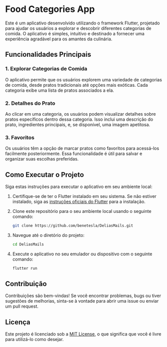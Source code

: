 # Food Categories App

Este é um aplicativo desenvolvido utilizando o framework Flutter, projetado para ajudar os usuários a explorar e descobrir diferentes categorias de comida. O aplicativo é simples, intuitivo e destinado a fornecer uma experiência agradável para os amantes da culinária.

## Funcionalidades Principais

### 1. Explorar Categorias de Comida
O aplicativo permite que os usuários explorem uma variedade de categorias de comida, desde pratos tradicionais até opções mais exóticas. Cada categoria exibe uma lista de pratos associados a ela.

### 2. Detalhes do Prato
Ao clicar em uma categoria, os usuários podem visualizar detalhes sobre pratos específicos dentro dessa categoria. Isso inclui uma descrição do prato, ingredientes principais, e, se disponível, uma imagem apetitosa.

### 3. Favoritos
Os usuários têm a opção de marcar pratos como favoritos para acessá-los facilmente posteriormente. Essa funcionalidade é útil para salvar e organizar suas escolhas preferidas.


## Como Executar o Projeto

Siga estas instruções para executar o aplicativo em seu ambiente local:

1. Certifique-se de ter o Flutter instalado em seu sistema. Se não estiver instalado, siga as [instruções oficiais do Flutter](https://flutter.dev/docs/get-started/install) para a instalação.

2. Clone este repositório para o seu ambiente local usando o seguinte comando:
   ```bash
   git clone https://github.com/benetesla/DeliasMails.git
   ```

3. Navegue até o diretório do projeto:
   ```bash
   cd DeliasMails
   ```

4. Execute o aplicativo no seu emulador ou dispositivo com o seguinte comando:
   ```bash
   flutter run
   ```

## Contribuição

Contribuições são bem-vindas! Se você encontrar problemas, bugs ou tiver sugestões de melhorias, sinta-se à vontade para abrir uma issue ou enviar um pull request.

## Licença

Este projeto é licenciado sob a [MIT License](LICENSE), o que significa que você é livre para utilizá-lo como desejar.